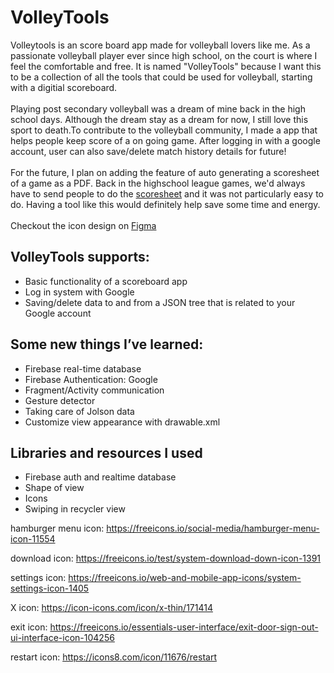 # VolleyTools
Volleytools is an score board app made for volleyball lovers like me. As a passionate volleyball player ever since high school, on the court is where I feel the comfortable and free. It is named "VolleyTools" because I want this to be a collection of all the tools that could be used for volleyball, starting with a digitial scoreboard.
<br/>
<br/>
Playing post secondary volleyball was a dream of mine back in the high school days. Although the dream stay as a dream for now, I still love this sport to death.To contribute to the volleyball community, I made a app that helps people keep score of a on going game. After logging in with a google account, user can also save/delete match history details for future!
<br/>
<br/>
For the future, I plan on adding the feature of auto generating a scoresheet of a game as a PDF. Back in the highschool league games, we'd always have to send people to do the [scoresheet](https://volleyball.ca/uploads/Development/Referee/Rules/Volleyball_Canada_Score_Sheet_Presentation_v3_4_-_Sept_2016.pdf) and it was not particularly easy to do. Having a tool like this would definitely help save some time and energy.
<br/>
<br/>
Checkout the icon design on [Figma](https://www.figma.com/file/yPW3yIO8pfjm6M3fVQlZyr/VolleyTools-Icon)
## VolleyTools supports:
- Basic functionality of a scoreboard app
- Log in system with Google
- Saving/delete data to and from a JSON tree that is related to your Google account

## Some new things I’ve learned:
- Firebase real-time database
- Firebase Authentication: Google
- Fragment/Activity communication 
- Gesture detector
- Taking care of Jolson data 
- Customize view appearance with drawable.xml

## Libraries and resources I used
- Firebase auth and realtime database
- Shape of view 
- Icons 
- Swiping in recycler view

hamburger menu icon: https://freeicons.io/social-media/hamburger-menu-icon-11554

download icon: https://freeicons.io/test/system-download-down-icon-1391

settings icon: https://freeicons.io/web-and-mobile-app-icons/system-settings-icon-1405

X icon: https://icon-icons.com/icon/x-thin/171414

exit icon: https://freeicons.io/essentials-user-interface/exit-door-sign-out-ui-interface-icon-104256

restart icon: https://icons8.com/icon/11676/restart
